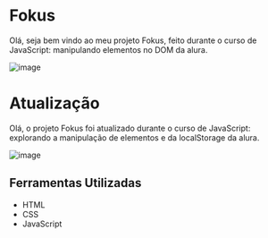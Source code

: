 # Fokus
Olá, seja bem vindo ao meu projeto Fokus, feito durante o curso de JavaScript: manipulando elementos no DOM da alura.

![image](https://github.com/user-attachments/assets/a6d7e866-f77b-4de1-8aff-1366ee9cb760)

# Atualização
Olá, o projeto Fokus foi atualizado durante o curso de JavaScript: explorando a manipulação de elementos e da localStorage da alura.

![image](https://github.com/user-attachments/assets/bf87a750-e92a-44fe-a909-e15b038e7b16)



## Ferramentas Utilizadas

* HTML
* CSS
* JavaScript
